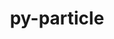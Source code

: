 ---
title: "py-particle"
layout: cache
categories: [package, develop]
meta: {"compilers": ["none"], "num_specs": 14, "num_specs_by_stack": {"hep": 14, "root": 14}, "oss": ["ubuntu22.04"], "platforms": ["linux"], "stacks": ["hep", "root"], "targets": ["x86_64_v3"], "versions": ["0.25.2", "0.25.3"]}
spec_details: [{"compiler": "none", "hash": "chnjwawx245zk2spcmucwlv5yjaxo2rj", "os": "ubuntu22.04", "platform": "linux", "size": "-", "stacks": ["hep", "root"], "target": "x86_64_v3", "variants": ["build_system=python_pip"], "versions": ["0.25.2"]}, {"compiler": "none", "hash": "cpaarg23cmxa3rcommngtitkxmqnj7tf", "os": "ubuntu22.04", "platform": "linux", "size": "-", "stacks": ["hep", "root"], "target": "x86_64_v3", "variants": ["build_system=python_pip"], "versions": ["0.25.3"]}, {"compiler": "none", "hash": "g3drpfv3fgcvo43wr7nnhuo6wijysbv5", "os": "ubuntu22.04", "platform": "linux", "size": "-", "stacks": ["hep", "root"], "target": "x86_64_v3", "variants": ["build_system=python_pip"], "versions": ["0.25.3"]}, {"compiler": "none", "hash": "idezh6ajvaxwdw65bynex2pcip5yswwt", "os": "ubuntu22.04", "platform": "linux", "size": "-", "stacks": ["hep", "root"], "target": "x86_64_v3", "variants": ["build_system=python_pip"], "versions": ["0.25.3"]}, {"compiler": "none", "hash": "jes3a5ez65cij3agigok4xz4vsgk3ged", "os": "ubuntu22.04", "platform": "linux", "size": "-", "stacks": ["hep", "root"], "target": "x86_64_v3", "variants": ["build_system=python_pip"], "versions": ["0.25.3"]}, {"compiler": "none", "hash": "kmbhswtt5eeb32scaii4udbcf2zzcujf", "os": "ubuntu22.04", "platform": "linux", "size": "-", "stacks": ["hep", "root"], "target": "x86_64_v3", "variants": ["build_system=python_pip"], "versions": ["0.25.3"]}, {"compiler": "none", "hash": "pqgch5voovre7o5z5pd6hisyz3rj3k2q", "os": "ubuntu22.04", "platform": "linux", "size": "-", "stacks": ["hep", "root"], "target": "x86_64_v3", "variants": ["build_system=python_pip"], "versions": ["0.25.3"]}, {"compiler": "none", "hash": "rd4llanrugxgkgigl6v6rbo3pbk4ww5s", "os": "ubuntu22.04", "platform": "linux", "size": "-", "stacks": ["hep", "root"], "target": "x86_64_v3", "variants": ["build_system=python_pip"], "versions": ["0.25.3"]}, {"compiler": "none", "hash": "sketrz7a7fpg7pdwxc6vm3drop2ameif", "os": "ubuntu22.04", "platform": "linux", "size": "-", "stacks": ["hep", "root"], "target": "x86_64_v3", "variants": ["build_system=python_pip"], "versions": ["0.25.3"]}, {"compiler": "none", "hash": "uwsssyl6iomivakaf3vpez6hcwrxgfqk", "os": "ubuntu22.04", "platform": "linux", "size": "-", "stacks": ["hep", "root"], "target": "x86_64_v3", "variants": ["build_system=python_pip"], "versions": ["0.25.3"]}, {"compiler": "none", "hash": "vzkvymvzwictvzysjwmyxsnbntb7nn6a", "os": "ubuntu22.04", "platform": "linux", "size": "-", "stacks": ["hep", "root"], "target": "x86_64_v3", "variants": ["build_system=python_pip"], "versions": ["0.25.3"]}, {"compiler": "none", "hash": "wlb7bn5rm54hlv4jcznougbohqj2aysl", "os": "ubuntu22.04", "platform": "linux", "size": "-", "stacks": ["hep", "root"], "target": "x86_64_v3", "variants": ["build_system=python_pip"], "versions": ["0.25.3"]}, {"compiler": "none", "hash": "wxbor2doegpagcjvmut3yprt27rhbpp3", "os": "ubuntu22.04", "platform": "linux", "size": "-", "stacks": ["hep", "root"], "target": "x86_64_v3", "variants": ["build_system=python_pip"], "versions": ["0.25.3"]}, {"compiler": "none", "hash": "xcv3vxuxojgwjarndr6p4t6k75y6ge6c", "os": "ubuntu22.04", "platform": "linux", "size": "-", "stacks": ["hep", "root"], "target": "x86_64_v3", "variants": ["build_system=python_pip"], "versions": ["0.25.3"]}]
---